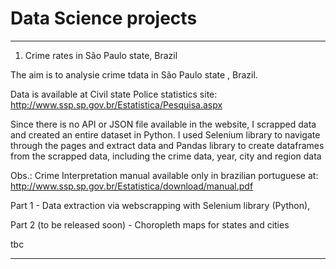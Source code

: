 # Data Science projects

------------------------------------------------------------------------------
01. Crime rates in São Paulo state, Brazil

The aim is to analysie crime tdata in São Paulo state , Brazil.

Data is available at Civil state Police statistics site:  http://www.ssp.sp.gov.br/Estatistica/Pesquisa.aspx

Since there is no API or JSON file available in the website, I scrapped data and created an entire dataset in Python. I used Selenium library to navigate through the pages and extract data and Pandas library to create dataframes from the scrapped data, including the crime data, year, city and region data

Obs.: Crime Interpretation manual available only in brazilian  portuguese at:  http://www.ssp.sp.gov.br/Estatistica/download/manual.pdf

Part 1 - Data extraction via webscrapping with Selenium library (Python), 

Part 2 (to be released soon) - Choropleth maps for states and cities

tbc

     
-----------------------------------------------------------------------------

